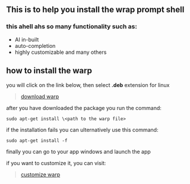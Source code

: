 ## This is to help you install the wrap prompt shell
### this ahell ahs so many functionality such as:
- AI in-built
- auto-completion 
- highly customizable 
and many others 

## how to install the warp 
you will click on the link below, then select **.deb** extension for linux

> [download warp](https://app.warp.dev/get_warp)

after you have downloaded the package you run the command:

`sudo apt-get install \<path to the warp file>`

if the installation fails you can ulternatively use this command:

`sudo apt-get install -f`

finally you can go to your app windows and launch the app 

if you want to customize it, you can visit:

> [customize warp](https://starship.rs/guide/)